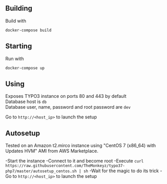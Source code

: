 ## Building
Build with
```bash
docker-compose build
```

## Starting
Run with
```bash
docker-compose up
```

## Using

Exposes TYPO3 instance on ports 80 and 443 by default  
Database host is `db`  
Database user, name, password and root password are `dev`  

Go to `http://<host_ip>` to launch the setup

## Autosetup

Tested on an Amazon t2.mirco instance using "CentOS 7 (x86_64) with Updates HVM" AMI from AWS Marketplace.

-Start the instance
-Connect to it and become root
-Execute `curl https://raw.githubusercontent.com/TheMonkeyz/typo37-php7/master/autosetup_centos.sh | sh`
-Wait for the magic to do its trick
-Go to `http://<host_ip>` to launch the setup

 
